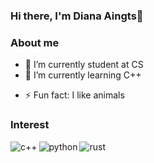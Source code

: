 ### Hi there, I'm Diana Aingts👋

<!--
**juldiana/juldiana** is a ✨ _special_ ✨ repository because its `README.md` (this file) appears on your GitHub profile.

Here are some ideas to get you started:
-->

### About me
- 🔭 I’m currently student at CS
- 🌱 I’m currently learning C++
<!--- 👯 I’m looking to collaborate on ...
- 🤔 I’m looking for help with ...
- 💬 Ask me about ...
- 📫 How to reach me: ...
- 😄 Pronouns: ...-->
- ⚡ Fun fact: I like animals

### Interest

<img align="left" alt="c++" src=" https://img.shields.io/badge/C%2B%2B-00599C?style=for-the-badge&logo=c%2B%2B&logoColor=white" />
<img align="left" alt="python" src="https://img.shields.io/badge/Python-FFD43B?style=for-the-badge&logo=python&logoColor=blue"/>
<img align="left" alt="rust" src="https://img.shields.io/badge/Rust-black?style=for-the-badge&logo=rust&logoColor=#E57324"/>
